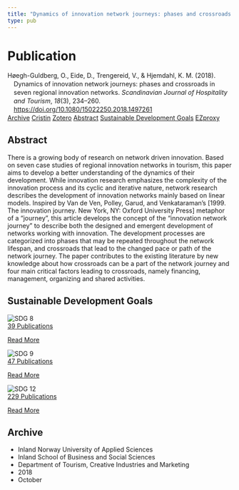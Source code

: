 ```yaml
---
title: "Dynamics of innovation network journeys: phases and crossroads in seven regional innovation networks"
type: pub
---
```

<h1>Publication</h1>
<article id="csl-bib-container-JCZHQEQ9" class="csl-bib-container">
  <div class="csl-bib-body" style="line-height: 1.35; padding-left: 1em; text-indent:-1em;">
  <div class="csl-entry">H&#xF8;egh-Guldberg, O., Eide, D., Trengereid, V., &amp; Hjemdahl, K. M. (2018). Dynamics of innovation network journeys: phases and crossroads in seven regional innovation networks. <i>Scandinavian Journal of Hospitality and Tourism</i>, <i>18</i>(3), 234&#x2013;260. <a href="https://doi.org/10.1080/15022250.2018.1497261">https://doi.org/10.1080/15022250.2018.1497261</a></div>
</div>
  <div class="csl-bib-buttons">
    <a href="#taxonomy-article-JCZHQEQ9" class="csl-bib-button">Archive</a>
    <a href="https://app.cristin.no/results/show.jsf?id=1617562" alt="Cristin URL" class="csl-bib-button">Cristin</a>
    <a href="http://zotero.org/groups/5022929/items/JCZHQEQ9" alt="Zotero URL" class="csl-bib-button">Zotero</a>
    <a href="#abstract-article-JCZHQEQ9" class="csl-bib-button">Abstract</a>
    <a href="#sdg-article-JCZHQEQ9" class="csl-bib-button">Sustainable Development Goals</a>
    <a href="http://ezproxy.inn.no/login?url=https://doi.org/10.1080/15022250.2018.1497261" class="csl-bib-button">EZproxy</a>
  </div>
  <div id="csl-bib-meta-container-JCZHQEQ9"></div>
</article>
<div id="csl-bib-meta-JCZHQEQ9" class="csl-bib-meta">
  <article id="abstract-article-JCZHQEQ9" class="abstract-article">
    <h1>Abstract</h1>
    There is a growing body of research on network driven innovation. Based on seven case studies of regional innovation networks in tourism, this paper aims to develop a better understanding of the dynamics of their development. While innovation research emphasizes the complexity of the innovation process and its cyclic and iterative nature, network research describes the development of innovation networks mainly based on linear models. Inspired by Van de Ven, Polley, Garud, and Venkataraman’s [1999. The innovation journey. New York, NY: Oxford University Press] metaphor of a “journey”, this article develops the concept of the “innovation network journey” to describe both the designed and emergent development of networks working with innovation. The development processes are categorized into phases that may be repeated throughout the network lifespan, and crossroads that lead to the changed pace or path of the network journey. The paper contributes to the existing literature by new knowledge about how crossroads can be a part of the network journey and four main critical factors leading to crossroads, namely financing, management, organizing and shared activities.
  </article>
  <article id="sdg-article-JCZHQEQ9" class="sdg-article">
    <h1>Sustainable Development Goals</h1>
    <div class="sdg-container"><div id="sdg8" class="sdg">
<img src="{{< params subfolder >}}images/sdg/sdg08_en.png" class="image" alt="SDG 8">
<div class="sdg-overlay">
<a href="{{< params subfolder >}}en/archive/?sdg=8#archive" class="sdg-publication-count"><span>39</span> Publications</a>
<p><a href="https://sdgs.un.org/goals/goal8" class="sdg-read-more">Read More</a></p>
</div>
</div> <div id="sdg9" class="sdg">
<img src="{{< params subfolder >}}images/sdg/sdg09_en.png" class="image" alt="SDG 9">
<div class="sdg-overlay">
<a href="{{< params subfolder >}}en/archive/?sdg=9#archive" class="sdg-publication-count"><span>47</span> Publications</a>
<p><a href="https://sdgs.un.org/goals/goal9" class="sdg-read-more">Read More</a></p>
</div>
</div> <div id="sdg12" class="sdg">
<img src="{{< params subfolder >}}images/sdg/sdg12_en.png" class="image" alt="SDG 12">
<div class="sdg-overlay">
<a href="{{< params subfolder >}}en/archive/?sdg=12#archive" class="sdg-publication-count"><span>229</span> Publications</a>
<p><a href="https://sdgs.un.org/goals/goal12" class="sdg-read-more">Read More</a></p>
</div>
</div></div>
  </article>
  <article id="taxonomy-article-JCZHQEQ9" class="taxonomy-article">
    <h1>Archive</h1>
    <ul>
      <li>Inland Norway University of Applied Sciences</li>
      <li>Inland School of Business and Social Sciences</li>
      <li>Department of Tourism, Creative Industries and Marketing</li>
      <li>2018</li>
      <li>October</li>
    </ul>
  </article>
</div>
